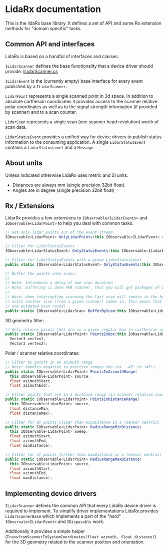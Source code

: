 ﻿LidaRx documentation
====================

This is the lidaRx base library. It defines a set of API and some Rx extension methods for "domain specific" tasks.

Common API and interfaces
-------------------------

LidaRx is based on a handful of interfaces and classes:

`ILidarScanner` defines the base functionality that a device driver should provide: [ILidarScanner.cs](ILidarScanner.cs)

`ILidarEvent` is the (currently empty) base interface for every event published by a `ILidarScanner`.

`LidarPoint` represents a single scanned point in 3d space. In addition to absolute carthesian coordinates it provides 
access to the scanner relative polar coordinates as well as to the signal strength information (if provided by scanner)
and to a scan counter.

`LidarScan` represents a single scan (one scanner head revolution) worth of scan data.

`LidarStatusEvent` provides a unified way for device drivers to publish status information to the consuming application.
A single `LidarStatusEvent` contains a `LidarStatusLevel` and a `Message`

About units
-----------

Unless indicated otherwise LidaRx uses metric and SI units. 

- Distances are always mm (single precision 32bit float).
- Angles are in degree (single precision 32bit float)

Rx / Extensions
---------------

LidarRx provides a few extensions to `IObservable<ILidarEvents>` and `IObservable<LidarPoint>` to help you deal with
common tasks.

```csharp
// Get only lidar points out of the event stream
IObservable<LidarPoint> OnlyLidarPoints(this IObservable<ILidarEvent> source);

// Filter for LidarStatusEvents
IObservable<LidarStatusEvent> OnlyStatusEvents(this IObservable<ILidarEvent> source);

// Filter for LidarStatusEvents with a given LidarStatusLevel
public static IObservable<LidarStatusEvent> OnlyStatusEvents(this IObservable<ILidarEvent> source, LidarStatusLevel levelFilter);

// Buffer the points into scans. 
// 
// Note: Introduces a delay of one scan duration
// Note: buffering is done PER scanner, thus you will get packages of points from a single scanner
// 
// Warn: when interrupting scanning the last scan will remain in the buffer and will be delayed 
// until another scan (from a given scanner) comes in. This means that after a scan pause you'll get
// one outdated scan round!
public static IObservable<LidarScan> BufferByScan(this IObservable<LidarPoint> source);
```

3D geometry filter:

```csharp        
// Only returns points that are in a given regular box in carthesian space
public static IObservable<LidarPoint> PointsInBox(this IObservable<LidarPoint> source,
  Vector3 vertex1,
  Vector3 vertex2);
```

Polar / scanner relative coordinates:

```csharp        
// Filter by points in an azimuth range 
// Note: handles negative to positive ranges too (ex. -45° to +45°)
public static IObservable<LidarPoint> PointsInAzimuthRange(
  this IObservable<LidarPoint> source,
  float azimuthStart,
  float azimuthEnd);

// Filter points that are in a distance range (in scanner relative coordinates)
public static IObservable<LidarPoint> PointsInDistanceRange(
  this IObservable<LidarPoint> source,
  float distanceMin,
  float distanceMax);

// Filter for at points closer than minDistance in a (sensor centric)  polar range
public static IObservable<LidarPoint> RadiusRangeMinDistance(
  this IObservable<LidarPoint> sweep,
  float azimuthStart,
  float azimuthEnd,
  float minDistance);

// Filter for at points further than maxDistance in a (sensor centric)  polar range
public static IObservable<LidarPoint> RadiusRangeMaxDistance(
  this IObservable<LidarPoint> source,
  float azimuthStart,
  float azimuthEnd,
  float maxDistance);
```

Implementing device drivers
---------------------------

`ILidarScanner` defines the common API that every LidaRx device driver is required to implement. 
To simplify driver implementations LidaRx provides `LidarScannerBase` which implements a part of
the "hard" `IObservale<ILidarEvent>` and `IDisposable` work.

Additionally it provides a simple helper (`TransfromScannerToSystemCoordinates(float azimuth, float distance)`)
for the 3D geometry related to the scanner position and orientation.


